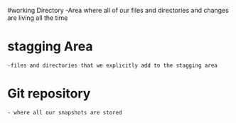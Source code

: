 #working Directory 
    -Area where all of our files and directories and changes are living all the time

# stagging Area
    -files and directories that we explicitly add to the stagging area

# Git repository 
    - where all our snapshots are stored

